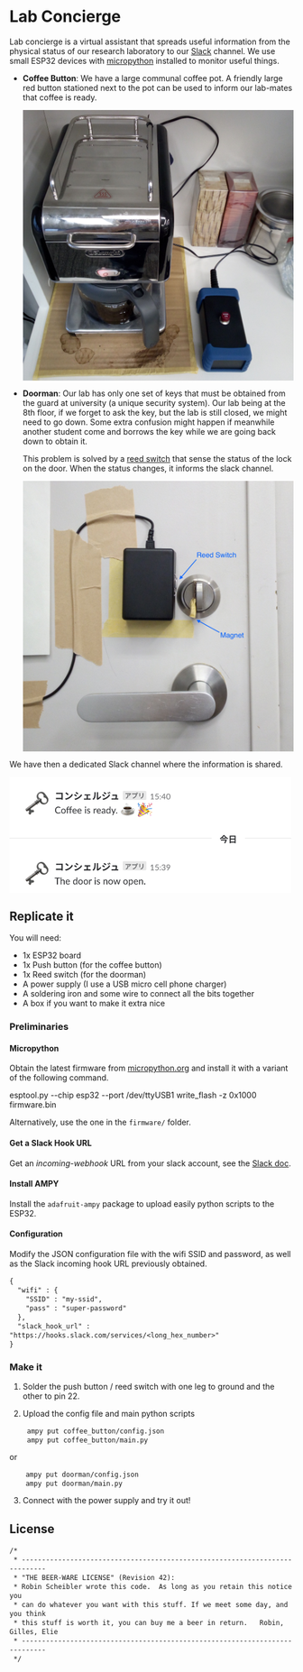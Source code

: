Lab Concierge
=============

Lab concierge is a virtual assistant that spreads useful information from the
physical status of our research laboratory to our [Slack](http://www.slack.com)
channel. We use small ESP32 devices with [micropython](https://micropython.org) installed
to monitor useful things.

* **Coffee Button**: We have a large communal coffee pot. A friendly large red
  button stationed next to the pot can be used to inform our lab-mates that
  coffee is ready.

    <img src="https://raw.githubusercontent.com/onolab-tmu/lab-concierge/master/photos/coffee_button.jpg" width="500" align="center">

* **Doorman**: Our lab has only one set of keys that must be obtained from the
  guard at university (a unique security system). Our lab being at the 8th
  floor, if we forget to ask the key, but the lab is still closed, we might
  need to go down. Some extra confusion might happen if meanwhile another
  student come and borrows the key while we are going back down to obtain it.

  This problem is solved by a [reed switch](https://en.wikipedia.org/wiki/Reed_switch)
  that sense the status of the lock on the door. When the status changes,
  it informs the slack channel.

    <img src="https://raw.githubusercontent.com/onolab-tmu/lab-concierge/master/photos/doorman.jpg" width="500" align="center">

We have then a dedicated Slack channel where the information is shared.

<img src="https://raw.githubusercontent.com/onolab-tmu/lab-concierge/master/photos/slack_screen_grab.png" width="500" align="center">

## Replicate it

You will need:

* 1x ESP32 board
* 1x Push button (for the coffee button)
* 1x Reed switch (for the doorman)
* A power supply (I use a USB micro cell phone charger)
* A soldering iron and some wire to connect all the bits together
* A box if you want to make it extra nice

### Preliminaries

#### Micropython

Obtain the latest firmware from
[micropython.org](https://micropython.org/download) and install it with a
variant of the following command.

  esptool.py --chip esp32 --port /dev/ttyUSB1 write_flash -z 0x1000 firmware.bin

Alternatively, use the one in the `firmware/` folder.

#### Get a Slack Hook URL

Get an _incoming-webhook_ URL from your slack account, see the [Slack doc](https://api.slack.com/incoming-webhooks).

#### Install AMPY

Install the `adafruit-ampy` package to upload easily python scripts to the ESP32.

#### Configuration

Modify the JSON configuration file with the wifi SSID and password, as well as
the Slack incoming hook URL previously obtained.

    {
      "wifi" : {
        "SSID" : "my-ssid",
        "pass" : "super-password"
      },
      "slack_hook_url" : "https://hooks.slack.com/services/<long_hex_number>"
    }

### Make it

1. Solder the push button / reed switch with one leg to ground and the other to
   pin 22.

2. Upload the config file and main python scripts

        ampy put coffee_button/config.json
        ampy put coffee_button/main.py
  or

        ampy put doorman/config.json
        ampy put doorman/main.py

3. Connect with the power supply and try it out!

## License

    /*
     * ----------------------------------------------------------------------------
     * "THE BEER-WARE LICENSE" (Revision 42):
     * Robin Scheibler wrote this code.  As long as you retain this notice you
     * can do whatever you want with this stuff. If we meet some day, and you think
     * this stuff is worth it, you can buy me a beer in return.   Robin, Gilles, Elie
     * ----------------------------------------------------------------------------
     */

